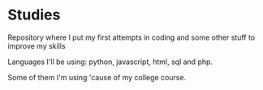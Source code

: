 # Studies
Repository where I put my first attempts in coding and some other stuff to improve my skills

Languages I'll be using: python, javascript, html, sql and php.

Some of them I'm using 'cause of my college course.
